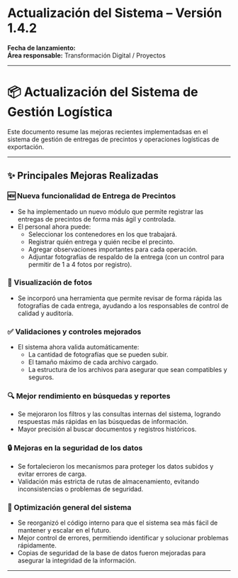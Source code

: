 # Actualización del Sistema – Versión 1.4.2

**Fecha de lanzamiento:**  
**Área responsable:** Transformación Digital / Proyectos

---

# 📦 Actualización del Sistema de Gestión Logística

Este documento resume las mejoras recientes implementadsas en el sistema de gestión de entregas de precintos y operaciones logísticas de exportación.

---

## ✨ Principales Mejoras Realizadas

### 🆕 Nueva funcionalidad de Entrega de Precintos

- Se ha implementado un nuevo módulo que permite registrar las entregas de precintos de forma más ágil y controlada.
- El personal ahora puede:
  - Seleccionar los contenedores en los que trabajará.
  - Registrar quién entrega y quién recibe el precinto.
  - Agregar observaciones importantes para cada operación.
  - Adjuntar fotografías de respaldo de la entrega (con un control para permitir de 1 a 4 fotos por registro).

### 📸 Visualización de fotos

- Se incorporó una herramienta que permite revisar de forma rápida las fotografías de cada entrega, ayudando a los responsables de control de calidad y auditoría.

### ✅ Validaciones y controles mejorados

- El sistema ahora valida automáticamente:
  - La cantidad de fotografías que se pueden subir.
  - El tamaño máximo de cada archivo cargado.
  - La estructura de los archivos para asegurar que sean compatibles y seguros.

### 🔍 Mejor rendimiento en búsquedas y reportes

- Se mejoraron los filtros y las consultas internas del sistema, logrando respuestas más rápidas en las búsquedas de información.
- Mayor precisión al buscar documentos y registros históricos.

### 🔒 Mejoras en la seguridad de los datos

- Se fortalecieron los mecanismos para proteger los datos subidos y evitar errores de carga.
- Validación más estricta de rutas de almacenamiento, evitando inconsistencias o problemas de seguridad.

### 🧩 Optimización general del sistema

- Se reorganizó el código interno para que el sistema sea más fácil de mantener y escalar en el futuro.
- Mejor control de errores, permitiendo identificar y solucionar problemas rápidamente.
- Copias de seguridad de la base de datos fueron mejoradas para asegurar la integridad de la información.

---